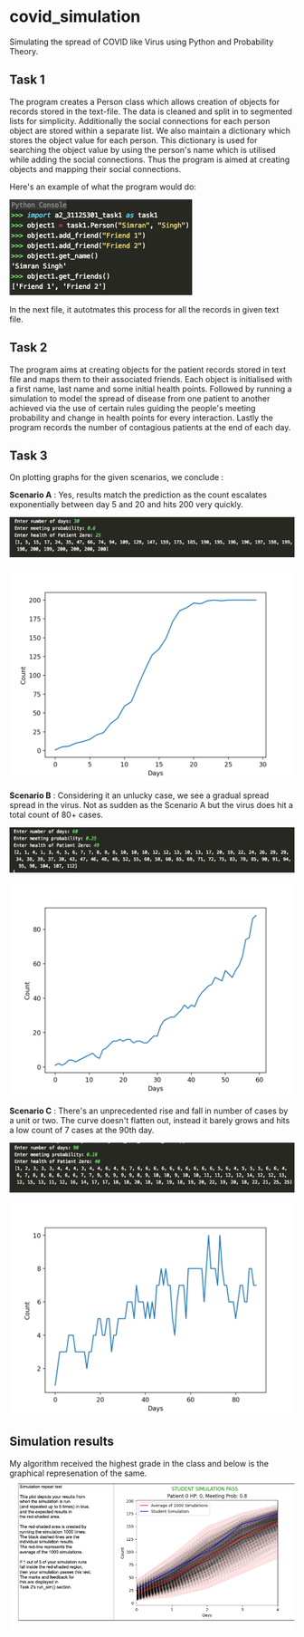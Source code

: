 # covid_simulation
Simulating the spread of COVID like Virus using Python and Probability Theory.

## Task 1 
The program creates a Person class which allows creation of objects for records stored in the text-file.
The data is cleaned and split in to segmented lists for simplicity. Additionally the social connections for each person
object are stored within a separate list. We also maintain a dictionary which stores the  object value for each person.
This dictionary is used for searching the object value by using the person's name which is utilised while adding the
social connections. Thus the program is aimed at creating objects and mapping their social connections.

Here's an example of what the program would do:

![python console screenshot](https://github.com/simransinghgulati/covid_simulation/blob/main/console_screenshot.png?raw=true)

In the next file, it autotmates this process for all the records in given text file.

## Task 2
The program aims at creating objects for the patient records stored in text file and maps them to their associated friends.
Each object is initialised with a first name, last name and some initial health points. Followed by running a simulation
to model the spread of disease from one patient to another achieved via the use of certain rules guiding the people's
meeting probability and change in health points for every interaction. Lastly the program records the number of
contagious patients at the end of each day.

## Task 3
On plotting graphs for the given scenarios, we conclude :

**Scenario A** : Yes, results match the prediction as the count escalates exponentially between day 5 and 20 and hits 200 very quickly.

![python terminal screenshot](https://github.com/simransinghgulati/covid_simulation/blob/main/terminal_A.png?raw=true)

![graph 1](https://github.com/simransinghgulati/covid_simulation/blob/main/scenario_A.png?raw=true)

**Scenario B** : Considering it an unlucky case, we see a gradual spread spread in the virus. Not as sudden as the Scenario A but the virus does hit a total count of 80+ cases.

![python terminal screenshot](https://github.com/simransinghgulati/covid_simulation/blob/main/terminal_B.png?raw=true)

![graph 2](https://github.com/simransinghgulati/covid_simulation/blob/main/scenario_B.png?raw=true)

**Scenario C** : There's an unprecedented rise and fall in number of cases by a unit or two. The curve doesn't flatten out, instead it barely grows and hits a low count of 7 cases at the 90th day.

![python terminal screenshot](https://github.com/simransinghgulati/covid_simulation/blob/main/terminal_C.png?raw=true)

![graph 3](https://github.com/simransinghgulati/covid_simulation/blob/main/scenario_C.png?raw=true)

## Simulation results
My algorithm received the highest grade in the class and below is the graphical represenation of the same.
![simulation](https://github.com/simransinghgulati/covid_simulation/blob/main/simulation_results.png?raw=true)
